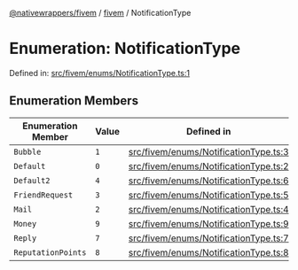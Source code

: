 [@nativewrappers/fivem](../../README.md) / [fivem](../README.md) / NotificationType

# Enumeration: NotificationType

Defined in: [src/fivem/enums/NotificationType.ts:1](https://github.com/nativewrappers/nativewrappers/blob/b77be96b90a0116f980e0511bdd4877df779df2d/src/fivem/enums/NotificationType.ts#L1)

## Enumeration Members

| Enumeration Member | Value | Defined in |
| ------ | ------ | ------ |
| <a id="bubble"></a> `Bubble` | `1` | [src/fivem/enums/NotificationType.ts:3](https://github.com/nativewrappers/nativewrappers/blob/b77be96b90a0116f980e0511bdd4877df779df2d/src/fivem/enums/NotificationType.ts#L3) |
| <a id="default"></a> `Default` | `0` | [src/fivem/enums/NotificationType.ts:2](https://github.com/nativewrappers/nativewrappers/blob/b77be96b90a0116f980e0511bdd4877df779df2d/src/fivem/enums/NotificationType.ts#L2) |
| <a id="default2"></a> `Default2` | `4` | [src/fivem/enums/NotificationType.ts:6](https://github.com/nativewrappers/nativewrappers/blob/b77be96b90a0116f980e0511bdd4877df779df2d/src/fivem/enums/NotificationType.ts#L6) |
| <a id="friendrequest"></a> `FriendRequest` | `3` | [src/fivem/enums/NotificationType.ts:5](https://github.com/nativewrappers/nativewrappers/blob/b77be96b90a0116f980e0511bdd4877df779df2d/src/fivem/enums/NotificationType.ts#L5) |
| <a id="mail"></a> `Mail` | `2` | [src/fivem/enums/NotificationType.ts:4](https://github.com/nativewrappers/nativewrappers/blob/b77be96b90a0116f980e0511bdd4877df779df2d/src/fivem/enums/NotificationType.ts#L4) |
| <a id="money"></a> `Money` | `9` | [src/fivem/enums/NotificationType.ts:9](https://github.com/nativewrappers/nativewrappers/blob/b77be96b90a0116f980e0511bdd4877df779df2d/src/fivem/enums/NotificationType.ts#L9) |
| <a id="reply"></a> `Reply` | `7` | [src/fivem/enums/NotificationType.ts:7](https://github.com/nativewrappers/nativewrappers/blob/b77be96b90a0116f980e0511bdd4877df779df2d/src/fivem/enums/NotificationType.ts#L7) |
| <a id="reputationpoints"></a> `ReputationPoints` | `8` | [src/fivem/enums/NotificationType.ts:8](https://github.com/nativewrappers/nativewrappers/blob/b77be96b90a0116f980e0511bdd4877df779df2d/src/fivem/enums/NotificationType.ts#L8) |
